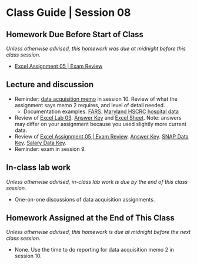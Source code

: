 # Class Guide | Session 08

## Homework Due Before Start of Class
*Unless otherwise advised, this homework was due at midnight before this class session.*

* [Excel Assignment 05 | Exam Review](../07/07-Homework-Assigned/A-Excel-Assignment-5.md)

## Lecture and discussion

* Reminder: [data acquisition memo](../../major-assignments/data-acquisition-project/readme.md) in session 10. Review of what the assignment says memo 2 requires, and level of detail needed.
    * Documentation examples. [FARS](https://www.nber.org/fars/ftp.nhtsa.dot.gov/fars/FARS-DOC/Analytical%20User%20Guide/USERGUIDE-2015.pdf). [Maryland HSCRC hospital data](https://hscrc.state.md.us/Documents/Hospitals/DataReporting/FINAL-FY2018IPDataSubmissionRegs20180529.xlsx)
* Review of [Excel Lab 03](../07/07-In-Class-Lab/07-Excel-Lab-03.md). [Answer Key](../07/07-In-Class-Lab/07-Excel-Lab-03-Key.md) and [Excel Sheet](../07/07-In-Class-Lab/fatal-police-shootings-data_key.xlsx). Note: answers may differ on your assignment because you used slightly more current data.
* Review of [Excel Assignment 05 | Exam Review](../07/07-Homework-Assigned/A-Excel-Assignment-5.md). [Answer Key](../07-Homework-Assigned/A-Excel-Assignment-5-key.md). [SNAP Data Key](../07/07-Homework-Assigned/data-snap-benefits-key.xlsx). [Salary Data Key](../07/07-Homework-Assigned/md-salary-2017.xlsx).
* Reminder: exam in session 9.

## In-class lab work
*Unless otherwise advised, in-class lab work is due by the end of this class session.*   
* One-on-one discussions of data acquisition assignments.

## Homework Assigned at the End of This Class
*Unless otherwise advised, this homework is due at midnight before the next class session.*   

* None. Use the time to do reporting for data acquisition memo 2 in session 10.
